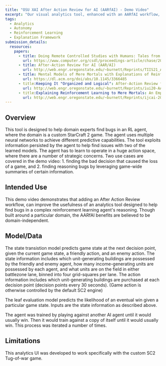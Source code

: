```yaml
---
title: "OSU XAI After Action Review for AI (AARfAI) - Demo Video"
excerpt: "Our visual analytics tool, enhanced with an AARfAI workflow, allows domain experts to navigate an AI's reasoning process in a systematic way to quickly find faults and convey actionable information and insights to engineers."
tags:
  - Analytics
  - Autonomy
  - Reinforcement Learning
  - Explanation Framework   
submission_details:
  resources:
    papers:
      - title: Doing Remote Controlled Studies with Humans: Tales from the COVID Trenches
        url: https://www.computer.org/csdl/proceedings-article/chase/2021/140900a113/1tB7tdDlM5y
      - title: After-Action Review for AI (AAR/AI)
        url: http://web.engr.oregonstate.edu/~burnett/Reprints/TIIS21_AARAI-accepted-preprint.pdf
      - title: Mental Models of Mere Mortals with Explanations of Reinforcement Learning
        url: https://dl.acm.org/doi/abs/10.1145/3366485
      - title:Keeping It "Organized and Logical": After-Action Review for AI (AAR/AI)
        url: http://web.engr.oregonstate.edu/~burnett/Reprints/iui20-AARAI.pdf
      - title:Explaining Reinforcement Learning to Mere Mortals: An Empirical Study
        url: http://web.engr.oregonstate.edu/~burnett/Reprints/ijcai-2019-XAIinRL-cameraReady.pdf
---
```


## Overview
This tool is designed to help domain experts find bugs in an RL agent, where the domain is a custom StarCraft 2 game. The agent uses multiple neural networks to achieve different predictive capabilities.  The tool exploits information persisted by the agent to help find issues with two of the learned models. The agent has to learn to operate in a huge action space, where there are a number of strategic concerns.  Two use cases are covered in the demo video:  1. finding the bad decision that caused the loss of a game, and 2. finding reasoning bugs by leveraging game-wide summaries of certain information.
   
## Intended Use
This demo video demonstrates that adding an After Action Review workflow, can improve the usefulness of an analytics tool designed to help find bugs in a complex reinforcement learning agent's reasoning.  Though built around a particular domain, the AARfAI benefits are believed to be domain-independent.
   
## Model/Data
The state transistion model predicts game state at the next decision point, given the current game state, a friendly action, and an enemy action.  The state information includes which unit-generating buildings are possessed by the friendly and enemy agent, how many income-generating units are possessed by each agent, and what units are on the field in either battlezone lane, binned into four grid-squares per lane.  The action information includes which unit-generating buildings are purchased at each decision point (decision points every 30 seconds).  (Game action is otherwise controlled by the default SC2 engine)

The leaf evaluation model predicts the likelihood of an eventual win given a particular game state.  Inputs are the state information as described above.

The agent was trained by playing against another AI agent until it would usually win.  Then it would train against a copy of itself until it would usually win.  This process was iterated a number of times.
   
## Limitations
This analytics UI was developed to work specifically with the custom SC2 Tug-of-war game.
